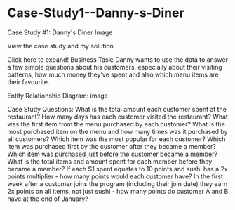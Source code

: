 # Case-Study1--Danny-s-Diner

Case Study #1: Danny's Diner
Image

View the case study and my solution

Click here to expand!
Business Task:
Danny wants to use the data to answer a few simple questions about his customers, especially about their visiting patterns, how much money they’ve spent and also which menu items are their favourite.

Entity Relationship Diagram:
image

Case Study Questions:
What is the total amount each customer spent at the restaurant?
How many days has each customer visited the restaurant?
What was the first item from the menu purchased by each customer?
What is the most purchased item on the menu and how many times was it purchased by all customers?
Which item was the most popular for each customer?
Which item was purchased first by the customer after they became a member?
Which item was purchased just before the customer became a member?
What is the total items and amount spent for each member before they became a member?
If each $1 spent equates to 10 points and sushi has a 2x points multiplier - how many points would each customer have?
In the first week after a customer joins the program (including their join date) they earn 2x points on all items, not just sushi - how many points do customer A and B have at the end of January?
